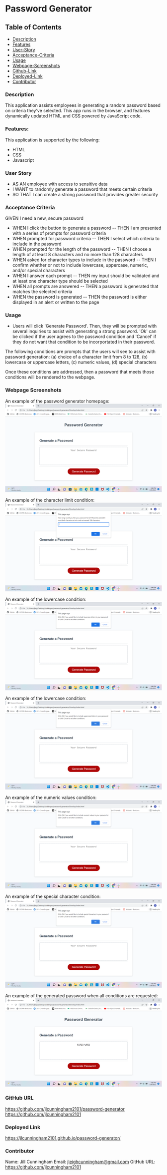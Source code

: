 # Password Generator

## Table of Contents

- [Description](#description)
- [Features](#features)
- [User-Story](#user-story)
- [Acceptance-Criteria](#acceptance-criteria)
- [Usage](#usage)
- [Webpage-Screenshots](#webpage-screenshots)
- [Github-Link](#github-link)
- [Deployed-Link](#deployed-link)
- [Contributor](#contributor)

### Description

This application assists employees in generating a random password based on criteria they’ve selected. This app runs in the browser, and features dynamically updated HTML and CSS powered by JavaScript code.

### Features:

This application is supported by the following:

- HTML
- CSS
- Javascript

### User Story

- AS AN employee with access to sensitive data
- I WANT to randomly generate a password that meets certain criteria
- SO THAT I can create a strong password that provides greater security

### Acceptance Criteria

GIVEN I need a new, secure password

- WHEN I click the button to generate a password
  -- THEN I am presented with a series of prompts for password criteria
- WHEN prompted for password criteria
  -- THEN I select which criteria to include in the password
- WHEN prompted for the length of the password
  -- THEN I choose a length of at least 8 characters and no more than 128 characters
- WHEN asked for character types to include in the password
  -- THEN I confirm whether or not to include lowercase, uppercase, numeric, and/or special characters
- WHEN I answer each prompt
  -- THEN my input should be validated and at least one character type should be selected
- WHEN all prompts are answered
  -- THEN a password is generated that matches the selected criteria
- WHEN the password is generated
  -- THEN the password is either displayed in an alert or written to the page

### Usage

- Users will click 'Generate Password'. Then, they will be prompted with several inquiries to assist with generating a strong password. 'Ok' can be clicked if the user agrees to the password condition and 'Cancel' if they do not want that condition to be incorportated in their password.

The following conditions are prompts that the users will see to assist with password generation:
(a) choice of a character limit from 8 to 128,
(b) lowercase or uppercase letters,
(c) numeric values,
(d) special characters

Once these conditions are addressed, then a password that meets those conditions will be rendered to the webpage.

### Webpage Screenshots

An example of the password generator homepage:
![Screenshot](<assets/images/Screenshot%20(10).png>)

An example of the character limit condition:
![Screenshot](<assets/images/Screenshot%20(11).png>)

An example of the lowercase condition:
![Screenshot](<assets/images/Screenshot%20(12).png>)

An example of the lowercase condition:
![Screenshot](<assets/images/Screenshot%20(13).png>)

An example of the numeric values condition:
![Screenshot](<assets/images/Screenshot%20(14).png>)

An example of the special character condition:
![Screenshot](<assets/images/Screenshot%20(15).png>)

An example of the generated password when all conditions are requested:
![Screenshot](<assets/images/Screenshot%20(16).png>)

### GitHub URL

https://github.com/jlcunningham2101/password-generator
https://github.com/jlcunningham2101

### Deployed Link

https://jlcunningham2101.github.io/password-generator/

### Contributor

Name: Jill Cunningham
Email: jleighcunningham@gmail.com
GitHub URL: https://github.com/jlcunningham2101
